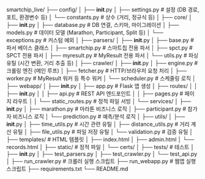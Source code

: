 smartchip_live/
├── config/
│   ├── __init__.py
│   ├── settings.py          # 설정 (DB 경로, 포트, 환경변수 등)
│   └── constants.py         # 상수 (거리, 정규식 등)
│
├── core/
│   ├── __init__.py
│   ├── database.py          # DB 연결, 스키마, 마이그레이션
│   ├── models.py            # 데이터 모델 (Marathon, Participant, Split 등)
│   └── exceptions.py        # 커스텀 예외
│
├── parsers/
│   ├── __init__.py
│   ├── base.py              # 파서 베이스 클래스
│   ├── smartchip.py         # 스마트칩 전용 파서
│   ├── spct.py              # SPCT 전용 파서
│   ├── myresult.py          # MyResult 전용 파서
│   └── utils.py             # 파싱 유틸 (시간 변환, 거리 추출 등)
│
├── crawler/
│   ├── __init__.py
│   ├── engine.py            # 크롤링 엔진 (메인 루프)
│   ├── fetcher.py           # HTTP/브라우저 요청 처리
│   ├── worker.py            # MyResult 워커 등 특수 워커
│   └── scheduler.py         # 스케줄링 로직
│
├── webapp/
│   ├── __init__.py
│   ├── app.py               # Flask 앱 생성
│   ├── routes/
│   │   ├── __init__.py
│   │   ├── api.py           # REST API 엔드포인트
│   │   ├── pages.py         # 페이지 라우트
│   │   └── static_routes.py # 정적 파일 서빙
│   └── services/
│       ├── __init__.py
│       ├── marathon.py      # 마라톤 비즈니스 로직
│       ├── participant.py   # 참가자 비즈니스 로직
│       └── prediction.py    # 예측/분석 로직
│
├── utils/
│   ├── __init__.py
│   ├── time_utils.py        # 시간 관련 유틸
│   ├── distance_utils.py    # 거리 계산 유틸
│   ├── file_utils.py        # 파일 저장 유틸
│   └── validation.py        # 검증 유틸
│
├── templates/               # HTML 템플릿
│   ├── index.html
│   ├── admin.html
│   └── records.html
│
├── static/                  # 정적 파일
│   └── certs/
│
├── tests/                   # 테스트
│   ├── __init__.py
│   ├── test_parsers.py
│   ├── test_crawler.py
│   └── test_api.py
│
├── run_crawler.py           # 크롤러 실행 스크립트
├── run_webapp.py            # 웹앱 실행 스크립트
├── requirements.txt
└── README.md